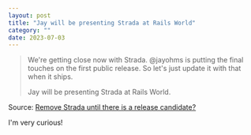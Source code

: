 ```yaml
---
layout: post
title: "Jay will be presenting Strada at Rails World"
category: ""
date: 2023-07-03
---
```


>We're getting close now with Strada. @jayohms is putting the final touches on the first public release. So let's just update it with that when it ships.
>
>Jay will be presenting Strada at Rails World.

Source: [Remove Strada until there is a release candidate?](https://github.com/hotwired/hotwire-site/issues/33?utm_source=hotwire&utm_medium=email&utm_campaign=hotwire-dev-newsletter#issuecomment-1596127687)

I'm very curious!

